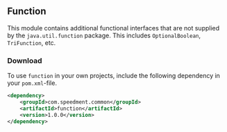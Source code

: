 ## Function
This module contains additional functional interfaces that are not supplied by the `java.util.function` package. This includes `OptionalBoolean`, `TriFunction`, etc.

### Download
To use `function` in your own projects, include the following dependency in your `pom.xml`-file.
```xml
<dependency>
    <groupId>com.speedment.common</groupId>
    <artifactId>function</artifactId>
    <version>1.0.0</version>
</dependency>
```
